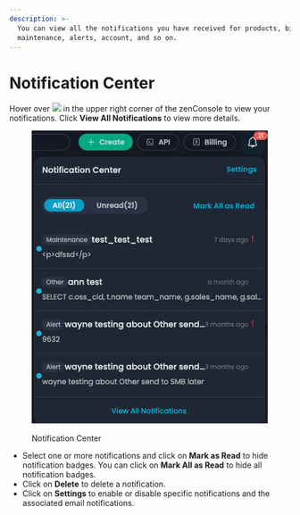 ```yaml
---
description: >-
  You can view all the notifications you have received for products, billing,
  maintenance, alerts, account, and so on.
---
```


# Notification Center

Hover over ![](<../.gitbook/assets/Article\_1 (8).jpg>) in the upper right corner of the zenConsole to view your notifications. Click **View All Notifications** to view more details.

<figure><img src="../.gitbook/assets/Article_2.jpg" alt=""><figcaption><p>Notification Center</p></figcaption></figure>

* Select one or more notifications and click on **Mark as Read** to hide notification badges. You can click on **Mark All as Read** to hide all notification badges.
* Click on **Delete** to delete a notification.
* Click on **Settings** to enable or disable specific notifications and the associated email notifications.

